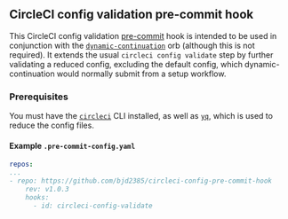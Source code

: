 ## CircleCI config validation pre-commit hook

This CircleCI config validation [pre-commit](https://github.com/pre-commit/pre-commit) hook is intended to be used in conjunction with the [`dynamic-continuation`](https://github.com/bjd2385/dynamic-continuation-orb) orb (although this is not required). It extends the usual `circleci config validate` step by further validating a reduced config, excluding the default config, which dynamic-continuation would normally submit from a setup workflow.

### Prerequisites

You must have the [`circleci`](https://circleci.com/docs/2.0/local-cli/) CLI installed, as well as [`yq`](https://github.com/mikefarah/yq#install), which is used to reduce the config files.

#### Example `.pre-commit-config.yaml`

```yaml
repos:
...
- repo: https://github.com/bjd2385/circleci-config-pre-commit-hook
    rev: v1.0.3
    hooks:
      - id: circleci-config-validate
```
